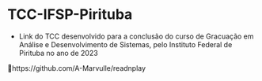 # TCC-IFSP-Pirituba

<ul>
  <li>Link do TCC desenvolvido para a conclusão do curso de Gracuação em Análise e Desenvolvimento de Sistemas, pelo Instituto Federal de Pirituba no ano de 2023</li>
</ul>
🔗https://github.com/A-Marvulle/readnplay
